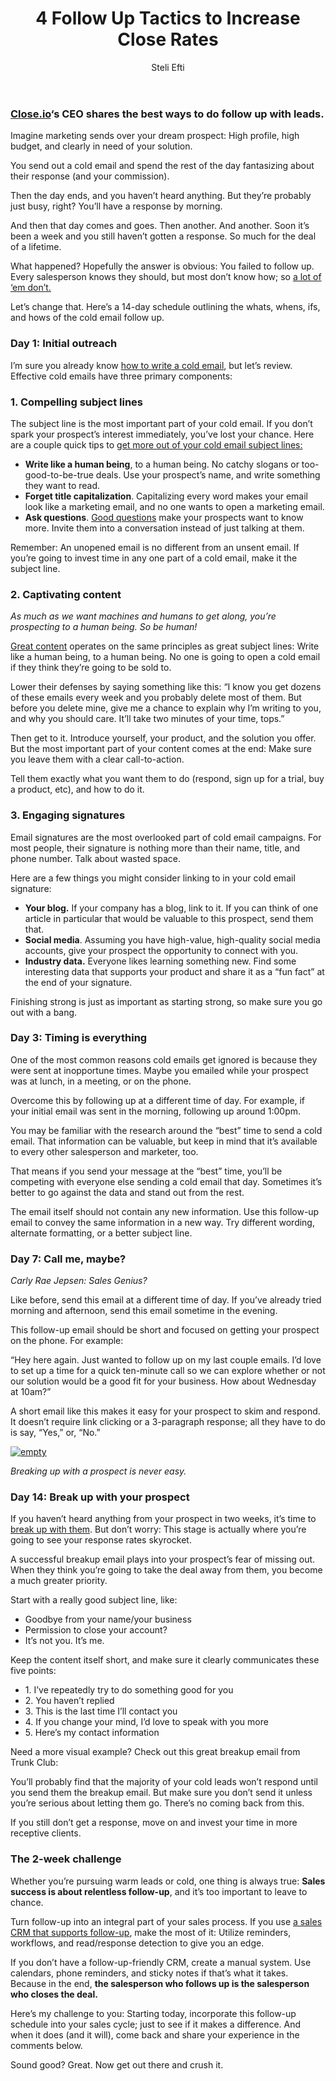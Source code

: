 ﻿---
layout: blog
title: 4 Follow Up Tactics to Increase Close Rates
description: We have a bunch of customers who use Linkedin Sales Navigator to crank through prospecting. So we thought it’d be great to put together a list of all the locations we can find that you can search on Linkedin. Happy Hunting!
coverImage: 
publishDate: Aug 4, 2016

author: Steli Efti
authorProfile: Steli Efti is the co-founder and CEO of Close.Io and an advisor to several startups and entrepreneurs
authorImage: 
---

### [Close.io](http://close.io/?utm_campaign=gpcodra&utm_medium=guestpost&utm_source=LeadIQ)‘s CEO shares the best ways to do follow up with leads.

Imagine marketing sends over your dream prospect: High profile, high budget, and clearly in need of your solution.

You send out a cold email and spend the rest of the day fantasizing about their response (and your commission).

Then the day ends, and you haven’t heard anything. But they’re probably just busy, right? You’ll have a response by morning.

And then that day comes and goes. Then another. And another. Soon it’s been a week and you still haven’t gotten a response. So much for the deal of a lifetime.

What happened? Hopefully the answer is obvious: You failed to follow up. Every salesperson knows they should, but most don’t know how; so [a lot of ‘em don’t.](http://blog.hubspot.com/sales/sales-statistics#sm.00001iwlssbpuodnewlv7asdja16k)

Let’s change that. Here’s a 14-day schedule outlining the whats, whens, ifs, and hows of the cold email follow up.

### Day 1: Initial outreach

I’m sure you already know [how to write a cold email](http://blog.close.io/six-simple-steps-to-getting-started-with-cold-sales-emails?utm_campaign=gpcodra&utm_medium=guestpost&utm_source=LeadIQ), but let’s review. Effective cold emails have three primary components:

### 1\. Compelling subject lines

The subject line is the most important part of your cold email. If you don’t spark your prospect’s interest immediately, you’ve lost your chance. Here are a couple quick tips to [get more out of your cold email subject lines:](http://blog.close.io/subject-lines?utm_campaign=gpcodra&utm_medium=guestpost&utm_source=LeadIQ)

*   **Write like a human being**, to a human being. No catchy slogans or too-good-to-be-true deals. Use your prospect’s name, and write something they want to read.
*   **Forget title capitalization**. Capitalizing every word makes your email look like a marketing email, and no one wants to open a marketing email.
*   **Ask questions**. [Good questions](http://blog.close.io/13-killer-b2b-sales-questions-to-close-more-deals?utm_campaign=gpcodra&utm_medium=guestpost&utm_source=LeadIQ) make your prospects want to know more. Invite them into a conversation instead of just talking at them.

Remember: An unopened email is no different from an unsent email. If you’re going to invest time in any one part of a cold email, make it the subject line.

### 2\. Captivating content

_As much as we want machines and humans to get along, you’re prospecting to a human being. So be human!_

[Great content](http://blog.close.io/how-to-improve-your-cold-email-response-rates?utm_campaign=gpcodra&utm_medium=guestpost&utm_source=LeadIQ) operates on the same principles as great subject lines: Write like a human being, to a human being. No one is going to open a cold email if they think they’re going to be sold to.

Lower their defenses by saying something like this: “I know you get dozens of these emails every week and you probably delete most of them. But before you delete mine, give me a chance to explain why I’m writing to you, and why you should care. It’ll take two minutes of your time, tops.”

Then get to it. Introduce yourself, your product, and the solution you offer. But the most important part of your content comes at the end: Make sure you leave them with a clear call-to-action.

Tell them exactly what you want them to do (respond, sign up for a trial, buy a product, etc), and how to do it.

### 3\. Engaging signatures

Email signatures are the most overlooked part of cold email campaigns. For most people, their signature is nothing more than their name, title, and phone number. Talk about wasted space.

Here are a few things you might consider linking to in your cold email signature:

*   **Your blog.** If your company has a blog, link to it. If you can think of one article in particular that would be valuable to this prospect, send them that.
*   **Social media**. Assuming you have high-value, high-quality social media accounts, give your prospect the opportunity to connect with you.
*   **Industry data.** Everyone likes learning something new. Find some interesting data that supports your product and share it as a “fun fact” at the end of your signature.

Finishing strong is just as important as starting strong, so make sure you go out with a bang.

### Day 3: Timing is everything

One of the most common reasons cold emails get ignored is because they were sent at inopportune times. Maybe you emailed while your prospect was at lunch, in a meeting, or on the phone.

Overcome this by following up at a different time of day. For example, if your initial email was sent in the morning, following up around 1:00pm.

You may be familiar with the research around the “best” time to send a cold email. That information can be valuable, but keep in mind that it’s available to every other salesperson and marketer, too.

That means if you send your message at the “best” time, you’ll be competing with everyone else sending a cold email that day. Sometimes it’s better to go against the data and stand out from the rest.

The email itself should not contain any new information. Use this follow-up email to convey the same information in a new way. Try different wording, alternate formatting, or a better subject line.

### Day 7: Call me, maybe?

_Carly Rae Jepsen: Sales Genius?_

Like before, send this email at a different time of day. If you’ve already tried morning and afternoon, send this email sometime in the evening.

This follow-up email should be short and focused on getting your prospect on the phone. For example:

“Hey here again. Just wanted to follow up on my last couple emails. I’d love to set up a time for a quick ten-minute call so we can explore whether or not our solution would be a good fit for your business. How about Wednesday at 10am?”

A short email like this makes it easy for your prospect to skim and respond. It doesn’t require link clicking or a 3-paragraph response; all they have to do is say, “Yes,” or, “No.”

[![empty](/img/arrested-development-charlie-brown-moments.png)](https://www.youtube.com/embed/nHwpw4jscQ8)

_Breaking up with a prospect is never easy._

### Day 14: Break up with your prospect

If you haven’t heard anything from your prospect in two weeks, it’s time to [break up with them](http://blog.close.io/the-breakup-email?utm_campaign=gpcodra&utm_medium=guestpost&utm_source=LeadIQ). But don’t worry: This stage is actually where you’re going to see your response rates skyrocket.

A successful breakup email plays into your prospect’s fear of missing out. When they think you’re going to take the deal away from them, you become a much greater priority.

Start with a really good subject line, like:

*   Goodbye from your name/your business
*   Permission to close your account?
*   It’s not you. It’s me.

Keep the content itself short, and make sure it clearly communicates these five points:

*   1\. I’ve repeatedly try to do something good for you
*   2\. You haven’t replied
*   3\. This is the last time I’ll contact you
*   4\. If you change your mind, I’d love to speak with you more
*   5\. Here’s my contact information

Need a more visual example? Check out this great breakup email from Trunk Club:

You’ll probably find that the majority of your cold leads won’t respond until you send them the breakup email. But make sure you don’t send it unless you’re serious about letting them go. There’s no coming back from this.

If you still don’t get a response, move on and invest your time in more receptive clients.

### The 2-week challenge

Whether you’re pursuing warm leads or cold, one thing is always true: **Sales success is about relentless follow-up**, and it’s too important to leave to chance.

Turn follow-up into an integral part of your sales process. If you use [a sales CRM that supports follow-up](http://close.io/?utm_campaign=gpcodra&utm_medium=guestpost&utm_source=LeadIQ), make the most of it: Utilize reminders, workflows, and read/response detection to give you an edge.

If you don’t have a follow-up-friendly CRM, create a manual system. Use calendars, phone reminders, and sticky notes if that’s what it takes. Because in the end, **the salesperson who follows up is the salesperson who closes the deal.**

Here’s my challenge to you: Starting today, incorporate this follow-up schedule into your sales cycle; just to see if it makes a difference. And when it does (and it will), come back and share your experience in the comments below.

Sound good? Great. Now get out there and crush it.
